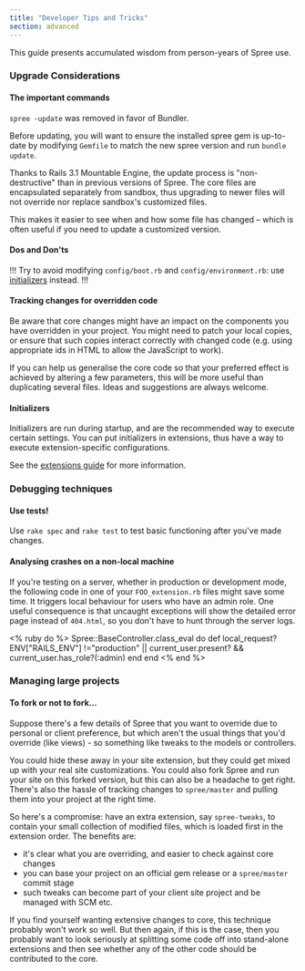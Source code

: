 ```yaml
---
title: "Developer Tips and Tricks"
section: advanced
---
```


This guide presents accumulated wisdom from person-years of Spree use.

### Upgrade Considerations

#### The important commands

`spree -update` was removed in favor of Bundler.

Before updating, you will want to ensure the installed spree gem is
up-to-date by modifying `Gemfile` to match the new spree version and
run `bundle update`.

Thanks to Rails 3.1 Mountable Engine, the update process is
"non-destructive" than in previous versions of Spree. The core files are encapsulated
separately from sandbox, thus upgrading to newer files will not override nor replace
sandbox's customized files.

This makes it easier to see when and how some file has changed – which
is often useful if you need to update a customized version.

#### Dos and Don'ts

!!!
Try to avoid modifying `config/boot.rb` and
`config/environment.rb`: use [initializers](#initializers) instead.
!!!

#### Tracking changes for overridden code

Be aware that core changes might have an impact on the components you
have overridden in your project.
You might need to patch your local copies, or ensure that such copies
interact correctly with changed code (e.g. using appropriate ids in HTML to allow the JavaScript to
work).

If you can help us generalise the core code so that your preferred
effect is achieved by altering a few parameters, this will be more useful than duplicating several
files. Ideas and suggestions are always welcome.

#### Initializers

Initializers are run during startup, and are the recommended way to
execute certain settings. You can put initializers in extensions, thus have a way to execute
extension-specific configurations.

See the [extensions guide](extensions_tutorial.html#extension-initializers) for
more information.

### Debugging techniques

#### Use tests!

Use `rake spec` and `rake test` to test basic functioning after you've
made changes.

#### Analysing crashes on a non-local machine

If you're testing on a server, whether in production or development
mode, the following code in one
of your `FOO_extension.rb` files might save some time. It triggers
local behaviour for users who have
an admin role. One useful consequence is that uncaught exceptions will
show the detailed error page
instead of `404.html`, so you don't have to hunt through the server
logs.

<% ruby do %>
    Spree::BaseController.class_eval do
      def local_request?
        ENV["RAILS_ENV"] !="production" || current_user.present? &&
          current_user.has_role?(:admin)
      end
    end
<% end %>

### Managing large projects

#### To fork or not to fork…

Suppose there's a few details of Spree that you want to override due to
personal or client preference,
but which aren't the usual things that you'd override (like views) - so
something like tweaks to the models or controllers.

You could hide these away in your site extension, but they could get
mixed up with your real site customizations. You could also fork Spree and run your site on this
forked version, but this can also be a headache to get right. There's also the hassle of tracking
changes to `spree/master` and pulling them into your project at the right time.

So here's a compromise: have an extra extension, say `spree-tweaks`, to
contain your small collection of modified files, which is loaded first in the extension order. The
benefits are:

-   it's clear what you are overriding, and easier to check against core
    changes
-   you can base your project on an official gem release or a
    `spree/master` commit stage
-   such tweaks can become part of your client site project and be
    managed with SCM etc.

If you find yourself wanting extensive changes to core, this technique
probably won't work so well.
But then again, if this is the case, then you probably want to look
seriously at splitting some
code off into stand-alone extensions and then see whether any of the
other code should be contributed to the core.
